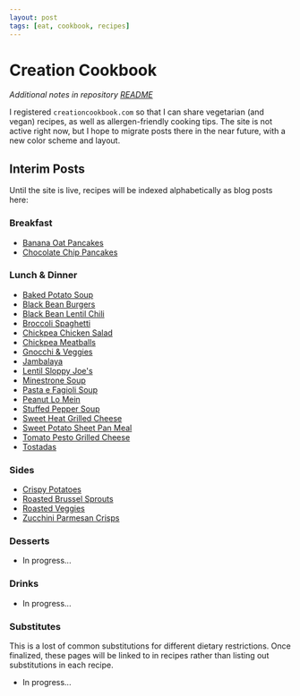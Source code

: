 ```yaml
---
layout: post
tags: [eat, cookbook, recipes]
---
```


# Creation Cookbook

_Additional notes in repository [README](https://github.com/blakejacobus/creationcookbook.com)_

I registered `creationcookbook.com` so that I can share vegetarian (and vegan) recipes, as well as allergen-friendly cooking tips. The site is not active right now, but I hope to migrate posts there in the near future, with a new color scheme and layout.

## Interim Posts

Until the site is live, recipes will be indexed alphabetically as blog posts here:

### Breakfast

- [Banana Oat Pancakes](./banana-oat-pancakes)
- [Chocolate Chip Pancakes](./chocolate-chip-pancakes)

### Lunch & Dinner

- [Baked Potato Soup](./baked-potato-soup)
- [Black Bean Burgers](./black-bean-burgers)
- [Black Bean Lentil Chili](./black-bean-lentil-chili)
- [Broccoli Spaghetti](./broccoli-spaghetti)
- [Chickpea Chicken Salad](./chickpea-chicken-salad)
- [Chickpea Meatballs](./chickpea-meatballs)
- [Gnocchi & Veggies](./gnocchi-and-veggies)
- [Jambalaya](./jambalaya)
- [Lentil Sloppy Joe's](./lentil-sloppy-joes)
- [Minestrone Soup](./minestrone-soup)
- [Pasta e Fagioli Soup](./pasta-e-fagioli-soup)
- [Peanut Lo Mein](./peanut-lo-mein)
- [Stuffed Pepper Soup](./stuffed-pepper-soup)
- [Sweet Heat Grilled Cheese](./sweet-heat-grilled-cheese)
- [Sweet Potato Sheet Pan Meal](./sweet-potato-sheet-pan-meal)
- [Tomato Pesto Grilled Cheese](./tomato-pesto-grilled-cheese)
- [Tostadas](./tostadas)

### Sides

- [Crispy Potatoes](./crispy-potatoes)
- [Roasted Brussel Sprouts](./roasted-brussel-sprouts)
- [Roasted Veggies](./roasted-veggies)
- [Zucchini Parmesan Crisps](./zucchini-parmesan-crisps)

### Desserts

- In progress...

### Drinks

- In progress...

### Substitutes

This is a lost of common substitutions for different dietary restrictions. Once finalized, these pages will be linked to in recipes rather than listing out substitutions in each recipe.

- In progress...
